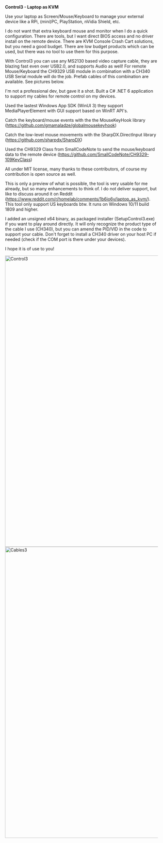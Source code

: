 **Control3 - Laptop as KVM**

Use your laptop as Screen/Mouse/Keyboard to manage your external device like a RPi, (mini)PC, PlayStation, nVidia Shield, etc.

I do not want that extra keyboard mouse and monitor when I do a quick configuration. There are tools, but I want direct BIOS access and no driver install on the remote device. There are KVM Console Crash Cart solutions, but you need a good budget. There are low budget products which can be used, but there was no tool to use them for this purpose.

With Control3 you can use any MS2130 based video capture cable, they are blazing fast even over USB2.0, and supports Audio as well! 
For remote Mouse/Keyboard the CH9329 USB module in combination with a CH340 USB Serial module will do the job.
Prefab cables of this combination are available. See pictures below. 

I'm not a professional dev, but gave it a shot. Built a C# .NET 6 application to support my cables for remote control on my devices.

Used the lastest Windows App SDK (WinUI 3) they support MediaPlayerElement with GUI support based on WinRT API's.

Catch the keyboard/mouse events with the the MouseKeyHook library (https://github.com/gmamaladze/globalmousekeyhook)

Catch the low-level mouse movements with the SharpDX.DirectInput library (https://github.com/sharpdx/SharpDX)

Used the CH9329 Class from SmallCodeNote to send the mouse/keyboard data to the remote device (https://github.com/SmallCodeNote/CH9329-109KeyClass)

All under MIT license, many thanks to these contributors, of course my contribution is open source as well.


This is only a preview of what is possible, the tool is very usable for me already, but so many enhancements to think of.
I do not deliver support, but like to discuss around it on Reddit (https://www.reddit.com/r/homelab/comments/1b6io6v/laptop_as_kvm/).
This tool only support US keyboards btw. It runs on Windows 10/11 build 1809 and higher.

I added an unsigned x64 binary, as packaged installer (SetupControl3.exe) if you want to play around directly. It will only recognize the product type of the cable I use (CH340), but you can amend the PID/VID in the code to support your cable. 
Don't forget to install a CH340 driver on your host PC if needed (check if the COM port is there under your devices).

I hope it is of use to you!

<img width="960" alt="Control3" src="https://github.com/sipper69/Control3/assets/115348579/259b56ab-6749-4c0b-807a-88246b2f0f9e">
<img width="960" alt="Cables3" src="https://github.com/sipper69/Control3/assets/115348579/73345112-29eb-483e-a5fb-38a8e8ed7c19">

